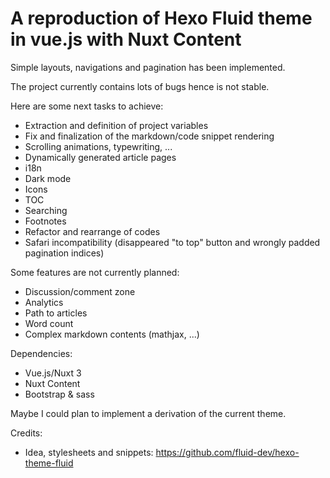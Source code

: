 # A reproduction of Hexo Fluid theme in vue.js with Nuxt Content

Simple layouts, navigations and pagination has been implemented.

The project currently contains lots of bugs hence is not stable.

Here are some next tasks to achieve:

- Extraction and definition of project variables
- Fix and finalization of the markdown/code snippet rendering
- Scrolling animations, typewriting, ...
- Dynamically generated article pages
- i18n
- Dark mode
- Icons
- TOC
- Searching
- Footnotes
- Refactor and rearrange of codes
- Safari incompatibility (disappeared "to top" button and wrongly padded pagination indices)

Some features are not currently planned:

- Discussion/comment zone
- Analytics
- Path to articles
- Word count
- Complex markdown contents (mathjax, ...)

Dependencies:

- Vue.js/Nuxt 3
- Nuxt Content
- Bootstrap & sass

Maybe I could plan to implement a derivation of the current theme.

Credits:
- Idea, stylesheets and snippets: https://github.com/fluid-dev/hexo-theme-fluid